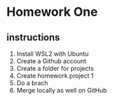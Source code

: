 # Homework One
## instructions
1. Install WSL2 with Ubuntu
2. Create a Github account
3. Create a folder for projects
4. Create homework project 1
5. Do a brach
6. Merge locally as well on GitHub
